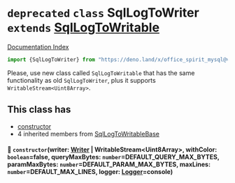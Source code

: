# `deprecated` `class` SqlLogToWriter `extends` [SqlLogToWritable](../class.SqlLogToWritable/README.md)

[Documentation Index](../README.md)

```ts
import {SqlLogToWriter} from "https://deno.land/x/office_spirit_mysql@v0.25.0/mod.ts"
```

Please, use new class called `SqlLogToWritable` that has the same functionality as old `SqlLogToWriter`,
plus it supports `WritableStream<Uint8Array>`.

## This class has

- [constructor](#-constructorwriter-writer--writablestreamuint8array-withcolor-booleanfalse-querymaxbytes-numberdefault_query_max_bytes-parammaxbytes-numberdefault_param_max_bytes-maxlines-numberdefault_max_lines-logger-loggerconsole)
- 4 inherited members from [SqlLogToWritableBase](../class.SqlLogToWritableBase/README.md)


#### 🔧 `constructor`(writer: [Writer](../interface.Writer/README.md) | WritableStream\<Uint8Array>, withColor: `boolean`=false, queryMaxBytes: `number`=DEFAULT\_QUERY\_MAX\_BYTES, paramMaxBytes: `number`=DEFAULT\_PARAM\_MAX\_BYTES, maxLines: `number`=DEFAULT\_MAX\_LINES, logger: [Logger](../interface.Logger/README.md)=console)




